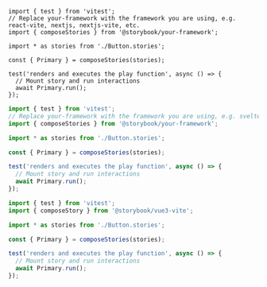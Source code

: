 ```tsx filename="Button.test.tsx" renderer="react" language="ts"
import { test } from 'vitest';
// Replace your-framework with the framework you are using, e.g. react-vite, nextjs, nextjs-vite, etc.
import { composeStories } from '@storybook/your-framework';

import * as stories from './Button.stories';

const { Primary } = composeStories(stories);

test('renders and executes the play function', async () => {
  // Mount story and run interactions
  await Primary.run();
});
```

```ts filename="Button.test.ts" renderer="svelte" language="ts"
import { test } from 'vitest';
// Replace your-framework with the framework you are using, e.g. sveltekit or svelte-vite
import { composeStories } from '@storybook/your-framework';

import * as stories from './Button.stories';

const { Primary } = composeStories(stories);

test('renders and executes the play function', async () => {
  // Mount story and run interactions
  await Primary.run();
});
```

```ts filename="Button.test.ts" renderer="vue" language="ts"
import { test } from 'vitest';
import { composeStory } from '@storybook/vue3-vite';

import * as stories from './Button.stories';

const { Primary } = composeStories(stories);

test('renders and executes the play function', async () => {
  // Mount story and run interactions
  await Primary.run();
});
```
